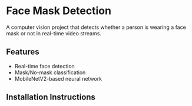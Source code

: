 # Face Mask Detection  
  
A computer vision project that detects whether a person is wearing a face mask or not in real-time video streams.  
  
## Features  
- Real-time face detection  
- Mask/No-mask classification  
- MobileNetV2-based neural network 
## Installation Instructions  
